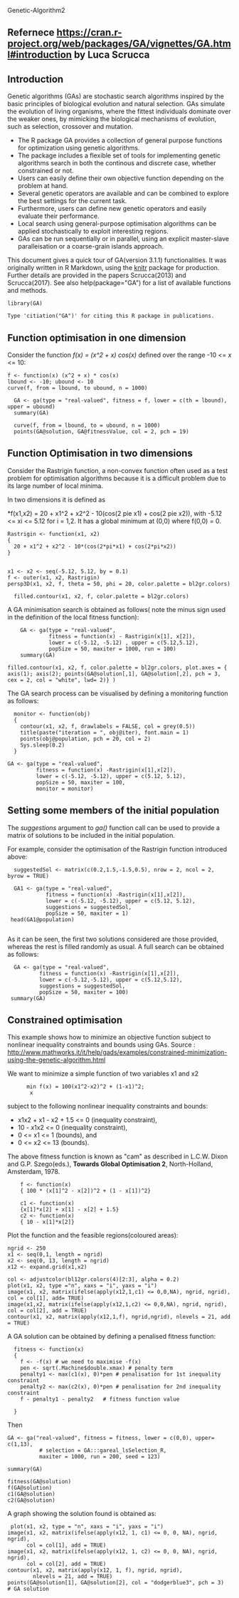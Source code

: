 Genetic-Algorithm2

## Refernece https://cran.r-project.org/web/packages/GA/vignettes/GA.html#introduction by Luca Scrucca


## Introduction

Genetic algorithms (GAs) are stochastic search algorithms inspired by the basic principles of biological evolution and natural selection. GAs simulate the evolution of living organisms, where the fittest individuals dominate over the weaker ones, by mimicking the biological mechanisms of evolution, such as selection, crossover and mutation.

* The R package GA provides a collection of general purpose functions for optimization using genetic algorithms. 
* The package includes a flexible set of tools for implementing genetic algorithms search in both the continous and discrete case, whether constrained or not.
* Users can easily define their own objective function depending on the problem at hand.
* Several genetic operators are available and can be combined to explore the best settings for the current task.
* Furthermore, users can define new genetic operators and easily evaluate their performance.
* Local search using general-purpose optimisation algorithms can be applied stochastically to exploit interesting regions.
* GAs can be run sequentially or in parallel, using an explicit master-slave paralleisation or a coarse-grain islands approach.

This document gives a quick tour of GA(version 3.1.1) functionalities. It was originally written in R Markdown, using the <U>knitr</U> package for production. Further details are provided in the papers Scrucca(2013) and Scrucca(2017). 
See also help(package="GA") for a list of available functions and methods.

``` 
library(GA)

Type 'citiation("GA")' for citing this R package in publications.
```

## Function optimisation in one dimension

Consider the function *f(x) = (x^2 + x) cos(x)* defined over the range -10 <= *x* <= 10:

```
f <- function(x) (x^2 + x) * cos(x)
lbound <- -10; ubound <- 10
curve(f, from = lbound, to ubound, n = 1000)
```

```
  GA <- ga(type = "real-valued", fitness = f, lower = c(th = lbound), upper = ubound)
  summary(GA)
```

```
  curve(f, from = lbound, to = ubound, n = 1000)
  points(GA@solution, GA@fitnessValue, col = 2, pch = 19)
```

## Function Optimisation in two dimensions

Consider the Rastrigin function, a non-convex function often used as a test problem for optimisation algorithms because it is a difficult problem due to its large number of local minima. 

In two dimensions it is defined as 

*f(x1,x2) = 20 + x1^2 + x2^2 - 10(cos(2 pie x1) + cos(2 pie x2)), with -5.12 <= xi <= 5.12 for i = 1,2. 
It has a global minimum at (0,0) where f(0,0) = 0.

```
Rastrigin <- function(x1, x2)
{
  20 + x1^2 + x2^2 - 10*(cos(2*pi*x1) + cos(2*pi*x2))
}


x1 <- x2 <- seq(-5.12, 5.12, by = 0.1)
f <- outer(x1, x2, Rastrigin)
persp3D(x1, x2, f, theta = 50, phi = 20, color.palette = bl2gr.colors)
```

```
  filled.contour(x1, x2, f, color.palette = bl2gr.colors)
```

A GA minimisation search is obtained as follows( note the minus sign used in the definition of the local fitness function):

``` 
    GA <- ga(type = "real-valued",
             fitness = function(x) - Rastrigin(x[1], x[2]),
             lower = c(-5.12, -5.12) , upper = c(5.12,5.12),
             popSize = 50, maxiter = 1000, run = 100)
    summary(GA)         
```

```
filled.contour(x1, x2, f, color.palette = bl2gr.colors, plot.axes = { axis(1); axis(2); points(GA@solution[,1], GA@solution[,2], pch = 3, cex = 2, col = "white", lwd= 2)} )
```

The GA search process can be visualised by defining a monitoring function as follows:

``` 
  monitor <- function(obj)
  {
    contour(x1, x2, f, drawlabels = FALSE, col = grey(0.5))
    title(paste("iteration = ", obj@iter), font.main = 1)
    points(obj@population, pch = 20, col = 2)
    Sys.sleep(0.2)  
  }

GA <- ga(type = "real-valued",
         fitness = function(x) -Rastrigin(x[1],x[2]),
         lower = c(-5.12, -5.12), upper = c(5.12, 5.12),
         popSize = 50, maxiter = 100,
         monitor = monitor)
```
## Setting some members of the initial population

The *suggestions* argument to *ga()* function call can be used to provide a matrix of solutions to be included in the initial population.

For example, consider the optimisation of the Rastrigin function introduced above:

```
  suggestedSol <- matrix(c(0.2,1.5,-1.5,0.5), nrow = 2, ncol = 2, byrow = TRUE)
  
  GA1 <- ga(type = "real-valued",
            fitness = function(x) -Rastrigin(x[1],x[2]),
            lower = c(-5.12, -5.12), upper = c(5.12, 5.12),
            suggestions = suggestedSol,
            popSize = 50, maxiter = 1)
 head(GA1@population)
  
```
As it can be seen, the first two solutions considered are those provided, whereas the rest is filled randomly as usual.
A full search can be obtained as follows:

```
  GA <- ga(type = "real-valued",
          fitness = function(x) -Rastrigin(x[1],x[2]),
          lower = c(-5.12,-5.12), upper = c(5.12,5.12),
          suggestions = suggestedSol,
          popSize = 50, maxiter = 100)
 summary(GA)
```

## Constrained optimisation

This example shows how to minimize an objective function subject to nonlinear inequality constraints and bounds using GAs.
Source : http://www.mathworks.it/it/help/gads/examples/constrained-minimization-using-the-genetic-algorithm.html

We want to minimize a simple function of two variables x1 and x2
    
          min f(x) = 100(x1^2-x2)^2 + (1-x1)^2;
           x 
subject to the following nonlinear inequality constraints and bounds:

* x1x2 + x1 - x2 + 1.5 <= 0 (inequality constraint),
* 10 - x1x2 <= 0 (inequality constraint),
* 0 <= x1 <= 1 (bounds), and
* 0 <= x2 <= 13 (bounds).

The above fitness function is known as "cam" as described in L.C.W. Dixon and G.P. Szego(eds.), __Towards Global Optimisation 2__, North-Holland, Amsterdam, 1978.

```
    f <- function(x) 
    { 100 * (x[1]^2 - x[2])^2 + (1 - x[1])^2}
    
    c1 <- function(x) 
    {x[1]*x[2] + x[1] - x[2] + 1.5}
    c2 <- function(x) 
    { 10 - x[1]*x[2]}
```

Plot the function and the feasible regions(coloured areas):

```
ngrid <- 250
x1 <- seq(0,1, length = ngrid)
x2 <- seq(0, 13, length = ngrid)
x12 <- expand.grid(x1,x2)

col <- adjustcolor(bl12gr.colors(4)[2:3], alpha = 0.2)
plot(x1, x2, type ="n", xaxs = "i", yaxs = "i")
image(x1, x2, matrix(ifelse(apply(x12,1,c1) <= 0,0,NA), ngrid, ngrid), col = col[1], add= TRUE)
image(x1,x2, matrix(ifelse(apply(x12,1,c2) <= 0,0,NA), ngrid, ngrid), col = col[2], add = TRUE)
contour(x1, x2, matrix(apply(x12,1,f), ngrid,ngrid), nlevels = 21, add = TRUE)
```

A GA solution can be obtained by defining a penalised fitness function:

``` 
  fitness <- function(x) 
  { 
    f <- -f(x) # we need to maximise -f(x)
    pen <- sqrt(.Machine$double.xmax) # penalty term
    penalty1 <- max(c1(x), 0)*pen # penalisation for 1st inequality constraint
    penalty2 <- max(c2(x), 0)*pen # penalisation for 2nd inequality constraint
    f - penalty1 - penalty2   # fitness function value
    
  }
```

Then 

```
GA <- ga("real-valued", fitness = fitness, lower = c(0,0), upper= c(1,13),
          # selection = GA:::gareal_lsSelection_R,
          maxiter = 1000, run = 200, seed = 123)
          
summary(GA)          

fitness(GA@solution)
f(GA@solution)
c1(GA@solution)
c2(GA@solution)

```

A graph showing the solution found is obtained as:

```
 plot(x1, x2, type = "n", xaxs = "i", yaxs = "i")
image(x1, x2, matrix(ifelse(apply(x12, 1, c1) <= 0, 0, NA), ngrid, ngrid), 
      col = col[1], add = TRUE)
image(x1, x2, matrix(ifelse(apply(x12, 1, c2) <= 0, 0, NA), ngrid, ngrid), 
      col = col[2], add = TRUE)
contour(x1, x2, matrix(apply(x12, 1, f), ngrid, ngrid), 
        nlevels = 21, add = TRUE)
points(GA@solution[1], GA@solution[2], col = "dodgerblue3", pch = 3)  # GA solution
```
  
  
